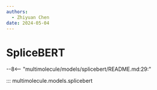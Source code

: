 ```yaml
---
authors:
  - Zhiyuan Chen
date: 2024-05-04
---
```


# SpliceBERT

--8<-- "multimolecule/models/splicebert/README.md:29:"

::: multimolecule.models.splicebert
